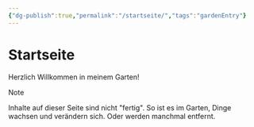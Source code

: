 ```yaml
---
{"dg-publish":true,"permalink":"/startseite/","tags":"gardenEntry"}
---
```



# Startseite

Herzlich Willkommen in meinem Garten!

> [!Note] 
> Inhalte auf dieser Seite sind nicht "fertig". So ist es im Garten, Dinge wachsen und verändern sich. Oder werden manchmal entfernt. 

